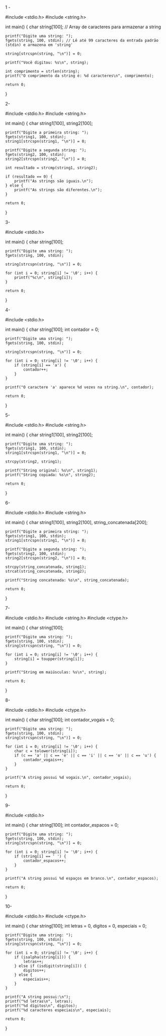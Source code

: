 1 -

 #include <stdio.h>
#include <string.h>

int main() {
    char string[100]; // Array de caracteres para armazenar a string

    printf("Digite uma string: ");
    fgets(string, 100, stdin); // Lê até 99 caracteres da entrada padrão (stdin) e armazena em 'string'

    string[strcspn(string, "\n")] = 0;

    printf("Você digitou: %s\n", string);

    int comprimento = strlen(string);
    printf("O comprimento da string é: %d caracteres\n", comprimento);

    return 0;
}

2- 

#include <stdio.h>
#include <string.h>

int main() {
    char string1[100], string2[100];

    printf("Digite a primeira string: ");
    fgets(string1, 100, stdin);
    string1[strcspn(string1, "\n")] = 0;

    printf("Digite a segunda string: ");
    fgets(string2, 100, stdin);
    string2[strcspn(string2, "\n")] = 0;

    int resultado = strcmp(string1, string2);

    if (resultado == 0) {
        printf("As strings são iguais.\n");
    } else {
        printf("As strings são diferentes.\n");
    }

    return 0;
}

3-

#include <stdio.h>

int main() {
    char string[100];

    printf("Digite uma string: ");
    fgets(string, 100, stdin);

    string[strcspn(string, "\n")] = 0;

    for (int i = 0; string[i] != '\0'; i++) {
        printf("%c\n", string[i]);
    }

    return 0;
}


4-

#include <stdio.h>

int main() {
    char string[100];
    int contador = 0;

    printf("Digite uma string: ");
    fgets(string, 100, stdin);

    string[strcspn(string, "\n")] = 0;

    for (int i = 0; string[i] != '\0'; i++) {
        if (string[i] == 'a') {
            contador++;
        }
    }

    printf("O caractere 'a' aparece %d vezes na string.\n", contador);

    return 0;
}


5-

#include <stdio.h>
#include <string.h>

int main() {
    char string1[100], string2[100];

    printf("Digite uma string: ");
    fgets(string1, 100, stdin);
    string1[strcspn(string1, "\n")] = 0;

    strcpy(string2, string1);

    printf("String original: %s\n", string1);
    printf("String copiada: %s\n", string2);

    return 0;
}

6-

#include <stdio.h>
#include <string.h>

int main() {
    char string1[100], string2[100], string_concatenada[200];

    printf("Digite a primeira string: ");
    fgets(string1, 100, stdin);
    string1[strcspn(string1, "\n")] = 0;

    printf("Digite a segunda string: ");
    fgets(string2, 100, stdin);
    string2[strcspn(string2, "\n")] = 0;

    strcpy(string_concatenada, string1);
    strcat(string_concatenada, string2);

    printf("String concatenada: %s\n", string_concatenada);

    return 0;
}


7-

#include <stdio.h>
#include <string.h>
#include <ctype.h>

int main() {
    char string[100];

    printf("Digite uma string: ");
    fgets(string, 100, stdin);
    string[strcspn(string, "\n")] = 0;

    for (int i = 0; string[i] != '\0'; i++) {
        string[i] = toupper(string[i]);
    }

    printf("String em maiúsculas: %s\n", string);

    return 0;
}


8-

#include <stdio.h>
#include <ctype.h>

int main() {
    char string[100];
    int contador_vogais = 0;

    printf("Digite uma string: ");
    fgets(string, 100, stdin);
    string[strcspn(string, "\n")] = 0;

    for (int i = 0; string[i] != '\0'; i++) {
        char c = tolower(string[i]);
        if (c == 'a' || c == 'e' || c == 'i' || c == 'o' || c == 'u') {
            contador_vogais++;
        }
    }

    printf("A string possui %d vogais.\n", contador_vogais);

    return 0;
}



9-

#include <stdio.h>

int main() {
    char string[100];
    int contador_espacos = 0;

    printf("Digite uma string: ");
    fgets(string, 100, stdin);
    string[strcspn(string, "\n")] = 0;

    for (int i = 0; string[i] != '\0'; i++) {
        if (string[i] == ' ') {
            contador_espacos++;
        }
    }

    printf("A string possui %d espaços em branco.\n", contador_espacos);

    return 0;
}


10-

#include <stdio.h>
#include <ctype.h>

int main() {
    char string[100];
    int letras = 0, digitos = 0, especiais = 0;

    printf("Digite uma string: ");
    fgets(string, 100, stdin);
    string[strcspn(string, "\n")] = 0;

    for (int i = 0; string[i] != '\0'; i++) {
        if (isalpha(string[i])) {
            letras++;
        } else if (isdigit(string[i])) {
            digitos++;
        } else {
            especiais++;
        }
    }

    printf("A string possui:\n");
    printf("%d letras\n", letras);
    printf("%d dígitos\n", digitos);
    printf("%d caracteres especiais\n", especiais);

    return 0;
}





